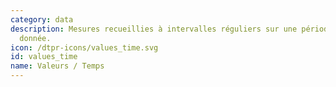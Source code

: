 ```yaml
---
category: data
description: Mesures recueillies à intervalles réguliers sur une période de temps
  donnée. 
icon: /dtpr-icons/values_time.svg
id: values_time
name: Valeurs / Temps
---
```

